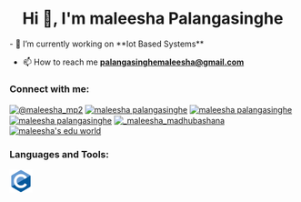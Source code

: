 <h1 align="center">Hi 👋, I'm maleesha Palangasinghe</h1>
- 🔭 I’m currently working on **Iot Based Systems**

- 📫 How to reach me **palangasinghemaleesha@gmail.com**

<h3 align="left">Connect with me:</h3>
<p align="left">
<a href="https://twitter.com/@maleesha_mp2" target="blank"><img align="center" src="https://raw.githubusercontent.com/rahuldkjain/github-profile-readme-generator/master/src/images/icons/Social/twitter.svg" alt="@maleesha_mp2" height="30" width="40" /></a>
<a href="https://linkedin.com/in/maleesha palangasinghe" target="blank"><img align="center" src="https://raw.githubusercontent.com/rahuldkjain/github-profile-readme-generator/master/src/images/icons/Social/linked-in-alt.svg" alt="maleesha palangasinghe" height="30" width="40" /></a>
<a href="https://stackoverflow.com/users/maleesha palangasinghe" target="blank"><img align="center" src="https://raw.githubusercontent.com/rahuldkjain/github-profile-readme-generator/master/src/images/icons/Social/stack-overflow.svg" alt="maleesha palangasinghe" height="30" width="40" /></a>
<a href="https://fb.com/maleesha palangasinghe" target="blank"><img align="center" src="https://raw.githubusercontent.com/rahuldkjain/github-profile-readme-generator/master/src/images/icons/Social/facebook.svg" alt="maleesha palangasinghe" height="30" width="40" /></a>
<a href="https://instagram.com/_maleesha_madhubashana" target="blank"><img align="center" src="https://raw.githubusercontent.com/rahuldkjain/github-profile-readme-generator/master/src/images/icons/Social/instagram.svg" alt="_maleesha_madhubashana" height="30" width="40" /></a>
<a href="https://www.youtube.com/c/maleesha's edu world" target="blank"><img align="center" src="https://raw.githubusercontent.com/rahuldkjain/github-profile-readme-generator/master/src/images/icons/Social/youtube.svg" alt="maleesha's edu world" height="30" width="40" /></a>
</p>

<h3 align="left">Languages and Tools:</h3>
<p align="left"> <a href="https://www.cprogramming.com/" target="_blank" rel="noreferrer"> <img src="https://raw.githubusercontent.com/devicons/devicon/master/icons/c/c-original.svg" alt="c" width="40" height="40"/> </a> </p>

